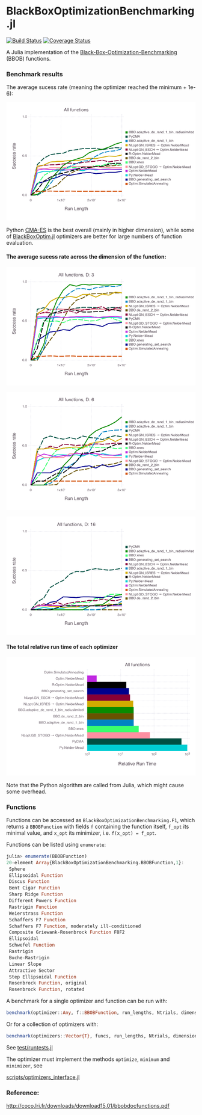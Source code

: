 # BlackBoxOptimizationBenchmarking.jl

[![Build Status](https://travis-ci.org/jonathanBieler/BlackBoxOptimizationBenchmarking.jl.svg?branch=master)](https://travis-ci.org/jonathanBieler/BlackBoxOptimizationBenchmarking.jl)
[![Coverage Status](https://coveralls.io/repos/github/jonathanBieler/BlackBoxOptimizationBenchmarking.jl/badge.svg?branch=master)](https://coveralls.io/github/jonathanBieler/BlackBoxOptimizationBenchmarking.jl?branch=master)

A Julia implementation of the [Black-Box-Optimization-Benchmarking](http://coco.gforge.inria.fr) (BBOB) functions.

### Benchmark results

The average sucess rate (meaning the optimizer reached the minimum + 1e-6): 

![benchmark](./data/plots/mean_succ.png)

Python [CMA-ES](https://pypi.python.org/pypi/cma) is the best overall (mainly in higher dimension), 
while some of [BlackBoxOptim.jl](https://github.com/robertfeldt/BlackBoxOptim.jl) optimizers
are better for large numbers of function evaluation.

#### The average sucess rate across the dimension of the function: 

![benchmark](./data/plots/per_dimension/mean_succ_3.png)

![benchmark](./data/plots/per_dimension/mean_succ_6.png)

![benchmark](./data/plots/per_dimension/mean_succ_16.png)

#### The total relative run time of each optimizer

![benchmark](./data/plots/runtime.png)

Note that the Python algorithm are called from Julia, which might cause some overhead.

### Functions

Functions can be accessed as `BlackBoxOptimizationBenchmarking.F1`, which returns a `BBOBFunction` with fields `f` containing the function itself, `f_opt` its minimal value, and `x_opt` its minimizer, i.e. `f(x_opt) = f_opt`.

Functions can be listed using `enumerate`:

```julia
julia> enumerate(BBOBFunction)
20-element Array{BlackBoxOptimizationBenchmarking.BBOBFunction,1}:
 Sphere                                           
 Ellipsoidal Function                             
 Discus Function                                  
 Bent Cigar Function                              
 Sharp Ridge Function                             
 Different Powers Function                        
 Rastrigin Function                               
 Weierstrass Function                             
 Schaffers F7 Function                            
 Schaffers F7 Function, moderately ill-conditioned
 Composite Griewank-Rosenbrock Function F8F2      
 Ellipsoidal                                      
 Schwefel Function                                
 Rastrigin                                        
 Buche-Rastrigin                                  
 Linear Slope                                     
 Attractive Sector                                
 Step Ellipsoidal Function                        
 Rosenbrock Function, original                    
 Rosenbrock Function, rotated
 ```
 
A benchmark for a single optimizer and function can be run with:

```julia
benchmark(optimizer::Any, f::BBOBFunction, run_lengths, Ntrials, dimensions, Δf)
```

Or for a collection of optimizers with:

```julia
benchmark(optimizers::Vector{T}, funcs, run_lengths, Ntrials, dimensions, Δf)
```

See [test/runtests.jl](test/runtests.jl)         

The optimizer must implement the methods `optimize`, `minimum` and `minimizer`, see

[scripts/optimizers_interface.jl](scripts/optimizers_interface.jl)

### Reference:

http://coco.lri.fr/downloads/download15.01/bbobdocfunctions.pdf
